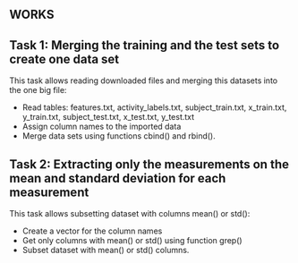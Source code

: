 ## WORKS
## Task 1: Merging the training and the test sets to create one data set
This task allows reading downloaded files and merging this datasets into the one big file:
- Read tables:
features.txt, activity_labels.txt, subject_train.txt, x_train.txt, y_train.txt, subject_test.txt, x_test.txt, y_test.txt
- Assign column names to the imported data
- Merge data sets using functions cbind() and rbind().

## Task 2: Extracting only the measurements on the mean and standard deviation for each measurement
This task allows subsetting dataset with columns mean() or std():
- Create a vector for the column names
- Get only columns with mean() or std() using function grep()
- Subset dataset with mean() or std() columns.

